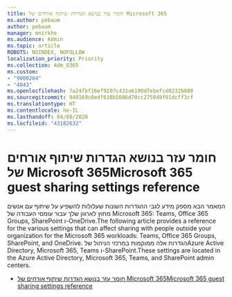 ```yaml
---
title: חומר עזר בנושא הגדרות שיתוף אורחים של Microsoft 365
ms.author: pebaum
author: pebaum
manager: mnirkhe
ms.audience: Admin
ms.topic: article
ROBOTS: NOINDEX, NOFOLLOW
localization_priority: Priority
ms.collection: Adm_O365
ms.custom:
- "9000204"
- "4843"
ms.openlocfilehash: 7a24fbf16ef9207c431a6190dfebefcd0232b088
ms.sourcegitcommit: 940169c0edf638b5086d70cc275049f01dcff3cf
ms.translationtype: HT
ms.contentlocale: he-IL
ms.lasthandoff: 04/08/2020
ms.locfileid: "43182632"
---
```

# <a name="microsoft-365-guest-sharing-settings-reference"></a><span data-ttu-id="22b3b-102">חומר עזר בנושא הגדרות שיתוף אורחים של Microsoft 365</span><span class="sxs-lookup"><span data-stu-id="22b3b-102">Microsoft 365 guest sharing settings reference</span></span>

<span data-ttu-id="22b3b-103">המאמר הבא מספק מידע לגבי ההגדרות השונות שעלולות להשפיע על שיתוף עם אנשים מחוץ לארגון שלך עבור עומסי העבודה של Microsoft 365: Teams, Office 365 Groups, SharePoint ו-OneDrive.</span><span class="sxs-lookup"><span data-stu-id="22b3b-103">The following article provides a reference for the various settings that can affect sharing with people outside your organization for the Microsoft 365 workloads: Teams, Office 365 Groups, SharePoint, and OneDrive.</span></span> <span data-ttu-id="22b3b-104">הגדרות אלה ממוקמות במרכזי הניהול שלAzure Active Directory, Microsoft 365, Teams ו-SharePoint.</span><span class="sxs-lookup"><span data-stu-id="22b3b-104">These settings are located in the Azure Active Directory, Microsoft 365, Teams, and SharePoint admin centers.</span></span>

- [<span data-ttu-id="22b3b-105">חומר עזר בנושא הגדרות שיתוף אורחים של Microsoft 365</span><span class="sxs-lookup"><span data-stu-id="22b3b-105">Microsoft 365 guest sharing settings reference</span></span>](https://docs.microsoft.com/microsoft-365/solutions/microsoft-365-guest-settings?view=o365-worldwide)
